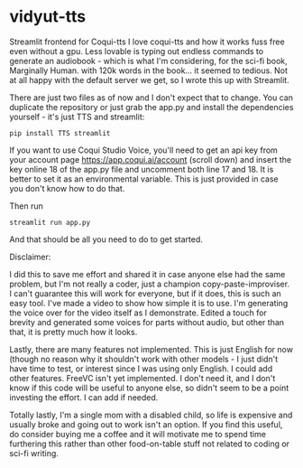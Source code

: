 # vidyut-tts
Streamlit frontend for Coqui-tts
I love coqui-tts and how it works fuss free even without a gpu. Less lovable is typing out endless commands to generate an audiobook - which is what I'm considering, for the sci-fi book, Marginally Human. with 120k words in the book... it seemed to tedious. Not at all happy with the default server we get, so I wrote this up with Streamlit.

There are just two files as of now and I don't expect that to change. You can duplicate the repository or just grab the app.py and install the dependencies yourself - it's just TTS and streamlit:

`pip install TTS streamlit`

If you want to use Coqui Studio Voice, you'll need to get an api key from your account page https://app.coqui.ai/account (scroll down) and insert the key online 18 of the app.py file and uncomment both line 17 and 18. It is better to set it as an environmental variable. This is just provided in case you don't know how to do that.

Then run

`streamlit run app.py`

And that should be all you need to do to get started.

Disclaimer:

I did this to save me effort and shared it in case anyone else had the same problem, but I'm not really a coder, just a champion copy-paste-improviser. I can't guarantee this will work for everyone, but if it does, this is such an easy tool. I've made a video to show how simple it is to use. I'm generating the voice over for the video itself as I demonstrate. Edited a touch for brevity and generated some voices for parts without audio, but other than that, it is pretty much how it looks.

Lastly, there are many features not implemented. This is just English for now (though no reason why it shouldn't work with other models - I just didn't have time to test, or interest since I was using only English. I could add other features. FreeVC isn't yet implemented. I don't need it, and I don't know if this code will be useful to anyone else, so didn't seem to be a point investing the effort. I can add if needed.

Totally lastly, I'm a single mom with a disabled child, so life is expensive and usually broke and going out to work isn't an option. If you find this useful, do consider buying me a coffee and it will motivate me to spend time furthering this rather than other food-on-table stuff not related to coding or sci-fi writing.
